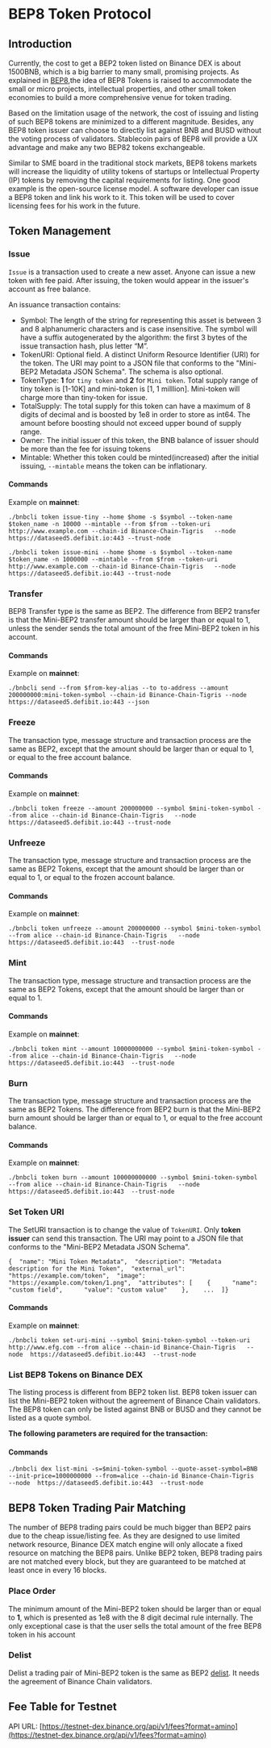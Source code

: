 # BEP8 Token Protocol

## Introduction <a id="introduction"></a>

Currently, the cost to get a BEP2 token listed on Binance DEX is about 1500BNB, which is a big barrier to many small, promising projects. As explained in [BEP8](https://github.com/binance-chain/BEPs/blob/master/BEP8.md),the idea of BEP8 Tokens is raised to accommodate the small or micro projects, intellectual properties, and other small token economies to build a more comprehensive venue for token trading.

Based on the limitation usage of the network, the cost of issuing and listing of such BEP8 tokens are minimized to a different magnitude. Besides, any BEP8 token issuer can choose to directly list against BNB and BUSD without the voting process of validators. Stablecoin pairs of BEP8 will provide a UX advantage and make any two BEP82 tokens exchangeable.

Similar to SME board in the traditional stock markets, BEP8 tokens markets will increase the liquidity of utility tokens of startups or Intellectual Property \(IP\) tokens by removing the capital requirements for listing. One good example is the open-source license model. A software developer can issue a BEP8 token and link his work to it. This token will be used to cover licensing fees for his work in the future.

## Token Management <a id="token-management"></a>

### Issue <a id="issue"></a>

`Issue` is a transaction used to create a new asset. Anyone can issue a new token with fee paid. After issuing, the token would appear in the issuer's account as free balance.

An issuance transaction contains:

* Symbol: The length of the string for representing this asset is between 3 and 8 alphanumeric characters and is case insensitive. The symbol will have a suffix autogenerated by the algorithm: the first 3 bytes of the issue transaction hash, plus letter “M”.
* TokenURI: Optional field. A distinct Uniform Resource Identifier \(URI\) for the token. The URI may point to a JSON file that conforms to the "Mini-BEP2 Metadata JSON Schema". The schema is also optional.
* TokenType: **1** for `tiny token` and **2** for `Mini token`. Total supply range of tiny token is \[1-10K\] and mini-token is \[1, 1 milllion\]. Mini-token will charge more than tiny-token for issue.
* TotalSupply: The total supply for this token can have a maximum of 8 digits of decimal and is boosted by 1e8 in order to store as int64. The amount before boosting should not exceed upper bound of supply range.
* Owner: The initial issuer of this token, the BNB balance of issuer should be more than the fee for issuing tokens
* Mintable: Whether this token could be minted\(increased\) after the initial issuing, `--mintable` means the token can be inflationary.

#### Commands <a id="commands"></a>

Example on **mainnet**:

```text
./bnbcli token issue-tiny --home $home -s $symbol --token-name $token_name -n 10000 --mintable --from $from --token-uri http://www.example.com --chain-id Binance-Chain-Tigris   --node  https://dataseed5.defibit.io:443 --trust-node
```

```text
./bnbcli token issue-mini --home $home -s $symbol --token-name $token_name -n 1000000 --mintable --from $from --token-uri http://www.example.com --chain-id Binance-Chain-Tigris   --node  https://dataseed5.defibit.io:443 --trust-node
```

### Transfer <a id="transfer"></a>

BEP8 Transfer type is the same as BEP2. The difference from BEP2 transfer is that the Mini-BEP2 transfer amount should be larger than or equal to 1, unless the sender sends the total amount of the free Mini-BEP2 token in his account.

#### Commands <a id="commands_1"></a>

Example on **mainnet**:

```text
./bnbcli send --from $from-key-alias --to to-address --amount 200000000:mini-token-symbol --chain-id Binance-Chain-Tigris --node  https://dataseed5.defibit.io:443 --json
```

### Freeze <a id="freeze"></a>

The transaction type, message structure and transaction process are the same as BEP2, except that the amount should be larger than or equal to 1, or equal to the free account balance.

#### Commands <a id="commands_2"></a>

Example on **mainnet**:

```text
./bnbcli token freeze --amount 200000000 --symbol $mini-token-symbol --from alice --chain-id Binance-Chain-Tigris   --node  https://dataseed5.defibit.io:443 --trust-node
```

### Unfreeze <a id="unfreeze"></a>

The transaction type, message structure and transaction process are the same as BEP2 Tokens, except that the amount should be larger than or equal to 1, or equal to the frozen account balance.

#### Commands <a id="commands_3"></a>

Example on **mainnet**:

```text
./bnbcli token unfreeze --amount 200000000 --symbol $mini-token-symbol --from alice --chain-id Binance-Chain-Tigris   --node  https://dataseed5.defibit.io:443  --trust-node
```

### Mint <a id="mint"></a>

The transaction type, message structure and transaction process are the same as BEP2 Tokens, except that the amount should be larger than or equal to 1.

#### Commands <a id="commands_4"></a>

Example on **mainnet**:

```text
./bnbcli token mint --amount 10000000000 --symbol $mini-token-symbol --from alice --chain-id Binance-Chain-Tigris   --node  https://dataseed5.defibit.io:443  --trust-node
```

### Burn <a id="burn"></a>

The transaction type, message structure and transaction process are the same as BEP2 Tokens. The difference from BEP2 burn is that the Mini-BEP2 burn amount should be larger than or equal to 1, or equal to the free account balance.

#### Commands <a id="commands_5"></a>

Example on **mainnet**:

```text
./bnbcli token burn --amount 100000000000 --symbol $mini-token-symbol --from alice --chain-id Binance-Chain-Tigris   --node  https://dataseed5.defibit.io:443  --trust-node
```

### Set Token URI <a id="set-token-uri"></a>

The SetURI transaction is to change the value of `TokenURI`. Only **token issuer** can send this transaction. The URI may point to a JSON file that conforms to the "Mini-BEP2 Metadata JSON Schema".

```text
{  "name": "Mini Token Metadata",  "description": "Metadata description for the Mini Token",  "external_url": "https://example.com/token",  "image": "https://example.com/token/1.png",  "attributes": [    {      "name": "custom field",      "value": "custom value"    },    ...  ]}
```

#### Commands <a id="commands_6"></a>

Example on **mainnet**:

```text
./bnbcli token set-uri-mini --symbol $mini-token-symbol --token-uri http://www.efg.com --from alice --chain-id Binance-Chain-Tigris   --node  https://dataseed5.defibit.io:443  --trust-node
```

### List BEP8 Tokens on Binance DEX <a id="list-bep8-tokens-on-binance-dex"></a>

The listing process is different from BEP2 token list. BEP8 token issuer can list the Mini-BEP2 token without the agreement of Binance Chain validators. The BEP8 token can only be listed against BNB or BUSD and they cannot be listed as a quote symbol.

**The following parameters are required for the transaction:**

#### Commands <a id="commands_7"></a>

```text
./bnbcli dex list-mini -s=$mini-token-symbol --quote-asset-symbol=BNB --init-price=1000000000 --from=alice --chain-id Binance-Chain-Tigris   --node  https://dataseed5.defibit.io:443  --trust-node
```

## BEP8 Token Trading Pair Matching <a id="bep8-token-trading-pair-matching"></a>

The number of BEP8 trading pairs could be much bigger than BEP2 pairs due to the cheap issue/listing fee. As they are designed to use limited network resource, Binance DEX match engine will only allocate a fixed resource on matching the BEP8 pairs. Unlike BEP2 token, BEP8 trading pairs are not matched every block, but they are guaranteed to be matched at least once in every 16 blocks.

### Place Order <a id="place-order"></a>

The minimum amount of the Mini-BEP2 token should be larger than or equal to **1**, which is presented as 1e8 with the 8 digit decimal rule internally. The only exceptional case is that the user sells the total amount of the free BEP8 token in his account

### Delist <a id="delist"></a>

Delist a trading pair of Mini-BEP2 token is the same as BEP2 [delist](bep8-token-protocol.md). It needs the agreement of Binance Chain validators.

## Fee Table for Testnet <a id="fee-table-for-testnet"></a>

API URL: [https://testnet-dex.binance.org/api/v1/fees?format=amino](https://testnet-dex.binance.org/api/v1/fees?format=amino)​

